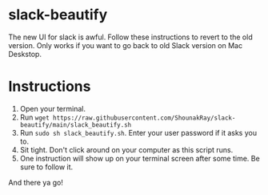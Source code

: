 # slack-beautify
The new UI for slack is awful. Follow these instructions to revert to the old version.
Only works if you want to go back to old Slack version on Mac Deskstop.

# Instructions
1. Open your terminal.
2. Run `wget https://raw.githubusercontent.com/ShounakRay/slack-beautify/main/slack_beautify.sh`
3. Run `sudo sh slack_beautify.sh`. Enter your user password if it asks you to.
4. Sit tight. Don't click around on your computer as this script runs.
5. One instruction will show up on your terminal screen after some time. Be sure to follow it.

And there ya go!
